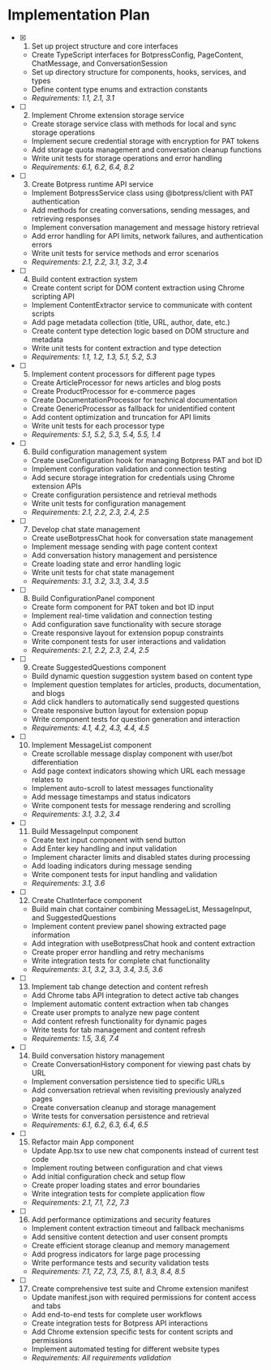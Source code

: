 # Implementation Plan

- [x] 1. Set up project structure and core interfaces

  - Create TypeScript interfaces for BotpressConfig, PageContent, ChatMessage, and ConversationSession
  - Set up directory structure for components, hooks, services, and types
  - Define content type enums and extraction constants
  - _Requirements: 1.1, 2.1, 3.1_

- [ ] 2. Implement Chrome extension storage service

  - Create storage service class with methods for local and sync storage operations
  - Implement secure credential storage with encryption for PAT tokens
  - Add storage quota management and conversation cleanup functions
  - Write unit tests for storage operations and error handling
  - _Requirements: 6.1, 6.2, 6.4, 8.2_

- [ ] 3. Create Botpress runtime API service

  - Implement BotpressService class using @botpress/client with PAT authentication
  - Add methods for creating conversations, sending messages, and retrieving responses
  - Implement conversation management and message history retrieval
  - Add error handling for API limits, network failures, and authentication errors
  - Write unit tests for service methods and error scenarios
  - _Requirements: 2.1, 2.2, 3.1, 3.2, 3.4_

- [ ] 4. Build content extraction system

  - Create content script for DOM content extraction using Chrome scripting API
  - Implement ContentExtractor service to communicate with content scripts
  - Add page metadata collection (title, URL, author, date, etc.)
  - Create content type detection logic based on DOM structure and metadata
  - Write unit tests for content extraction and type detection
  - _Requirements: 1.1, 1.2, 1.3, 5.1, 5.2, 5.3_

- [ ] 5. Implement content processors for different page types

  - Create ArticleProcessor for news articles and blog posts
  - Create ProductProcessor for e-commerce pages
  - Create DocumentationProcessor for technical documentation
  - Create GenericProcessor as fallback for unidentified content
  - Add content optimization and truncation for API limits
  - Write unit tests for each processor type
  - _Requirements: 5.1, 5.2, 5.3, 5.4, 5.5, 1.4_

- [ ] 6. Build configuration management system

  - Create useConfiguration hook for managing Botpress PAT and bot ID
  - Implement configuration validation and connection testing
  - Add secure storage integration for credentials using Chrome extension APIs
  - Create configuration persistence and retrieval methods
  - Write unit tests for configuration management
  - _Requirements: 2.1, 2.2, 2.3, 2.4, 2.5_

- [ ] 7. Develop chat state management

  - Create useBotpressChat hook for conversation state management
  - Implement message sending with page content context
  - Add conversation history management and persistence
  - Create loading state and error handling logic
  - Write unit tests for chat state management
  - _Requirements: 3.1, 3.2, 3.3, 3.4, 3.5_

- [ ] 8. Build ConfigurationPanel component

  - Create form component for PAT token and bot ID input
  - Implement real-time validation and connection testing
  - Add configuration save functionality with secure storage
  - Create responsive layout for extension popup constraints
  - Write component tests for user interactions and validation
  - _Requirements: 2.1, 2.2, 2.3, 2.4, 2.5_

- [ ] 9. Create SuggestedQuestions component

  - Build dynamic question suggestion system based on content type
  - Implement question templates for articles, products, documentation, and blogs
  - Add click handlers to automatically send suggested questions
  - Create responsive button layout for extension popup
  - Write component tests for question generation and interaction
  - _Requirements: 4.1, 4.2, 4.3, 4.4, 4.5_

- [ ] 10. Implement MessageList component

  - Create scrollable message display component with user/bot differentiation
  - Add page context indicators showing which URL each message relates to
  - Implement auto-scroll to latest messages functionality
  - Add message timestamps and status indicators
  - Write component tests for message rendering and scrolling
  - _Requirements: 3.1, 3.2, 3.4_

- [ ] 11. Build MessageInput component

  - Create text input component with send button
  - Add Enter key handling and input validation
  - Implement character limits and disabled states during processing
  - Add loading indicators during message sending
  - Write component tests for input handling and validation
  - _Requirements: 3.1, 3.6_

- [ ] 12. Create ChatInterface component

  - Build main chat container combining MessageList, MessageInput, and SuggestedQuestions
  - Implement content preview panel showing extracted page information
  - Add integration with useBotpressChat hook and content extraction
  - Create proper error handling and retry mechanisms
  - Write integration tests for complete chat functionality
  - _Requirements: 3.1, 3.2, 3.3, 3.4, 3.5, 3.6_

- [ ] 13. Implement tab change detection and content refresh

  - Add Chrome tabs API integration to detect active tab changes
  - Implement automatic content extraction when tab changes
  - Create user prompts to analyze new page content
  - Add content refresh functionality for dynamic pages
  - Write tests for tab management and content refresh
  - _Requirements: 1.5, 3.6, 7.4_

- [ ] 14. Build conversation history management

  - Create ConversationHistory component for viewing past chats by URL
  - Implement conversation persistence tied to specific URLs
  - Add conversation retrieval when revisiting previously analyzed pages
  - Create conversation cleanup and storage management
  - Write tests for conversation persistence and retrieval
  - _Requirements: 6.1, 6.2, 6.3, 6.4, 6.5_

- [ ] 15. Refactor main App component

  - Update App.tsx to use new chat components instead of current test code
  - Implement routing between configuration and chat views
  - Add initial configuration check and setup flow
  - Create proper loading states and error boundaries
  - Write integration tests for complete application flow
  - _Requirements: 2.1, 7.1, 7.2, 7.3_

- [ ] 16. Add performance optimizations and security features

  - Implement content extraction timeout and fallback mechanisms
  - Add sensitive content detection and user consent prompts
  - Create efficient storage cleanup and memory management
  - Add progress indicators for large page processing
  - Write performance tests and security validation tests
  - _Requirements: 7.1, 7.2, 7.3, 7.5, 8.1, 8.3, 8.4, 8.5_

- [ ] 17. Create comprehensive test suite and Chrome extension manifest
  - Update manifest.json with required permissions for content access and tabs
  - Add end-to-end tests for complete user workflows
  - Create integration tests for Botpress API interactions
  - Add Chrome extension specific tests for content scripts and permissions
  - Implement automated testing for different website types
  - _Requirements: All requirements validation_

